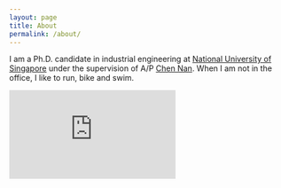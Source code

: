 ```yaml
---
layout: page
title: About
permalink: /about/
---
```


I am a Ph.D. candidate in industrial engineering at [National University of Singapore](https://www.eng.nus.edu.sg/isem/) under the supervision of A/P [Chen Nan](https://www.eng.nus.edu.sg/isem/staff/chen-nan/). When I am not in the office, I like to run, bike and swim. 

<iframe height='160' width='300' frameborder='0' allowtransparency='true' scrolling='no' src='https://www.strava.com/athletes/29332455/activity-summary/8841b89bede2bd28718dd61773fb925a901e35b2'></iframe>
